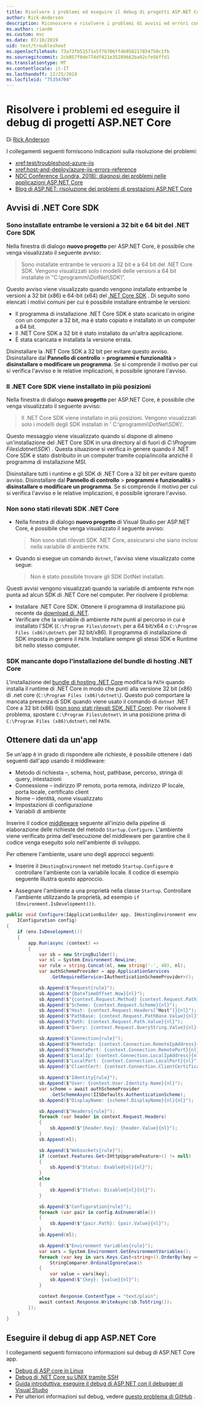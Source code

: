 ```yaml
---
title: Risolvere i problemi ed eseguire il debug di progetti ASP.NET Core
author: Rick-Anderson
description: Riconoscere e risolvere i problemi di avvisi ed errori con i progetti ASP.NET Core.
ms.author: riande
ms.custom: mvc
ms.date: 07/10/2019
uid: test/troubleshoot
ms.openlocfilehash: 73a73fb51571e5f7b706ff4b958217854750c1fb
ms.sourcegitcommit: 2cb857f0de774df421e35289662ba92cfe56ffd1
ms.translationtype: MT
ms.contentlocale: it-IT
ms.lasthandoff: 12/25/2019
ms.locfileid: "75354704"
---
```

# <a name="troubleshoot-and-debug-aspnet-core-projects"></a>Risolvere i problemi ed eseguire il debug di progetti ASP.NET Core

Di [Rick Anderson](https://twitter.com/RickAndMSFT)

I collegamenti seguenti forniscono indicazioni sulla risoluzione dei problemi:

* <xref:test/troubleshoot-azure-iis>
* <xref:host-and-deploy/azure-iis-errors-reference>
* [NDC Conference (Londra, 2018): diagnosi dei problemi nelle applicazioni ASP.NET Core](https://www.youtube.com/watch?v=RYI0DHoIVaA)
* [Blog di ASP.NET: risoluzione dei problemi di prestazioni ASP.NET Core](https://blogs.msdn.microsoft.com/webdev/2018/05/23/asp-net-core-performance-improvements/)

## <a name="net-core-sdk-warnings"></a>Avvisi di .NET Core SDK

### <a name="both-the-32-bit-and-64-bit-versions-of-the-net-core-sdk-are-installed"></a>Sono installate entrambe le versioni a 32 bit e 64 bit del .NET Core SDK

Nella finestra di dialogo **nuovo progetto** per ASP.NET Core, è possibile che venga visualizzato il seguente avviso:

> Sono installate entrambe le versioni a 32 bit e a 64 bit del .NET Core SDK. Vengono visualizzati solo i modelli delle versioni a 64 bit installate in "C:\\programmi\\DotNet\\SDK\\".

Questo avviso viene visualizzato quando vengono installate entrambe le versioni a 32 bit (x86) e 64-bit (x64) del [.NET Core SDK](https://www.microsoft.com/net/download/all) . Di seguito sono elencati i motivi comuni per cui è possibile installare entrambe le versioni:

* Il programma di installazione .NET Core SDK è stato scaricato in origine con un computer a 32 bit, ma è stato copiato e installato in un computer a 64 bit.
* Il .NET Core SDK a 32 bit è stato installato da un'altra applicazione.
* È stata scaricata e installata la versione errata.

Disinstallare la .NET Core SDK a 32 bit per evitare questo avviso. Disinstallare dal **Pannello di controllo** > **programmi e funzionalità** > **disinstallare o modificare un programma**. Se si comprende il motivo per cui si verifica l'avviso e le relative implicazioni, è possibile ignorare l'avviso.

### <a name="the-net-core-sdk-is-installed-in-multiple-locations"></a>Il .NET Core SDK viene installato in più posizioni

Nella finestra di dialogo **nuovo progetto** per ASP.NET Core, è possibile che venga visualizzato il seguente avviso:

> Il .NET Core SDK viene installato in più posizioni. Vengono visualizzati solo i modelli degli SDK installati in ' C:\\programmi\\DotNet\\SDK\\'.

Questo messaggio viene visualizzato quando si dispone di almeno un'installazione del .NET Core SDK in una directory al di fuori di *C:\\Program Files\\dotnet\\SDK\\* . Questa situazione si verifica in genere quando il .NET Core SDK è stato distribuito in un computer tramite copia/incolla anziché il programma di installazione MSI.

Disinstallare tutti i runtime e gli SDK di .NET Core a 32 bit per evitare questo avviso. Disinstallare dal **Pannello di controllo** > **programmi e funzionalità** > **disinstallare o modificare un programma**. Se si comprende il motivo per cui si verifica l'avviso e le relative implicazioni, è possibile ignorare l'avviso.

### <a name="no-net-core-sdks-were-detected"></a>Non sono stati rilevati SDK .NET Core

* Nella finestra di dialogo **nuovo progetto** di Visual Studio per ASP.NET Core, è possibile che venga visualizzato il seguente avviso:

  > Non sono stati rilevati SDK .NET Core, assicurarsi che siano inclusi nella variabile di ambiente `PATH`.

* Quando si esegue un comando `dotnet`, l'avviso viene visualizzato come segue:

  > Non è stato possibile trovare gli SDK DotNet installati.

Questi avvisi vengono visualizzati quando la variabile di ambiente `PATH` non punta ad alcun SDK di .NET Core nel computer. Per risolvere il problema:

* Installare .NET Core SDK. Ottenere il programma di installazione più recente da [download di .NET](https://dotnet.microsoft.com/download).
* Verificare che la variabile di ambiente `PATH` punti al percorso in cui è installato l'SDK (`C:\Program Files\dotnet\` per a 64 bit/x64 o `C:\Program Files (x86)\dotnet\` per 32 bit/x86). Il programma di installazione di SDK imposta in genere il `PATH`. Installare sempre gli stessi SDK e Runtime bit nello stesso computer.

### <a name="missing-sdk-after-installing-the-net-core-hosting-bundle"></a>SDK mancante dopo l'installazione del bundle di hosting .NET Core

L'installazione del [bundle di hosting .NET Core](xref:host-and-deploy/iis/index#install-the-net-core-hosting-bundle) modifica la `PATH` quando installa il runtime di .NET Core in modo che punti alla versione 32 bit (x86) di .net core (`C:\Program Files (x86)\dotnet\`). Questo può comportare la mancata presenza di SDK quando viene usato il comando di `dotnet` .NET Core a 32 bit (x86) ([non sono stati rilevati SDK .NET Core](#no-net-core-sdks-were-detected)). Per risolvere il problema, spostare `C:\Program Files\dotnet\` in una posizione prima di `C:\Program Files (x86)\dotnet\` nel `PATH`.

## <a name="obtain-data-from-an-app"></a>Ottenere dati da un'app

Se un'app è in grado di rispondere alle richieste, è possibile ottenere i dati seguenti dall'app usando il middleware:

* Metodo di richiesta &ndash;, schema, host, pathbase, percorso, stringa di query, intestazioni
* Connessione &ndash; indirizzo IP remoto, porta remota, indirizzo IP locale, porta locale, certificato client
* Nome &ndash; identità, nome visualizzato
* Impostazioni di configurazione
* Variabili di ambiente

Inserire il codice [middleware](xref:fundamentals/middleware/index#create-a-middleware-pipeline-with-iapplicationbuilder) seguente all'inizio della pipeline di elaborazione delle richieste del metodo `Startup.Configure`. L'ambiente viene verificato prima dell'esecuzione del middleware per garantire che il codice venga eseguito solo nell'ambiente di sviluppo.

Per ottenere l'ambiente, usare uno degli approcci seguenti:

* Inserire il `IHostingEnvironment` nel metodo `Startup.Configure` e controllare l'ambiente con la variabile locale. Il codice di esempio seguente illustra questo approccio.

* Assegnare l'ambiente a una proprietà nella classe `Startup`. Controllare l'ambiente utilizzando la proprietà, ad esempio `if (Environment.IsDevelopment())`.

```csharp
public void Configure(IApplicationBuilder app, IHostingEnvironment env, 
    IConfiguration config)
{
    if (env.IsDevelopment())
    {
        app.Run(async (context) =>
        {
            var sb = new StringBuilder();
            var nl = System.Environment.NewLine;
            var rule = string.Concat(nl, new string('-', 40), nl);
            var authSchemeProvider = app.ApplicationServices
                .GetRequiredService<IAuthenticationSchemeProvider>();

            sb.Append($"Request{rule}");
            sb.Append($"{DateTimeOffset.Now}{nl}");
            sb.Append($"{context.Request.Method} {context.Request.Path}{nl}");
            sb.Append($"Scheme: {context.Request.Scheme}{nl}");
            sb.Append($"Host: {context.Request.Headers["Host"]}{nl}");
            sb.Append($"PathBase: {context.Request.PathBase.Value}{nl}");
            sb.Append($"Path: {context.Request.Path.Value}{nl}");
            sb.Append($"Query: {context.Request.QueryString.Value}{nl}{nl}");

            sb.Append($"Connection{rule}");
            sb.Append($"RemoteIp: {context.Connection.RemoteIpAddress}{nl}");
            sb.Append($"RemotePort: {context.Connection.RemotePort}{nl}");
            sb.Append($"LocalIp: {context.Connection.LocalIpAddress}{nl}");
            sb.Append($"LocalPort: {context.Connection.LocalPort}{nl}");
            sb.Append($"ClientCert: {context.Connection.ClientCertificate}{nl}{nl}");

            sb.Append($"Identity{rule}");
            sb.Append($"User: {context.User.Identity.Name}{nl}");
            var scheme = await authSchemeProvider
                .GetSchemeAsync(IISDefaults.AuthenticationScheme);
            sb.Append($"DisplayName: {scheme?.DisplayName}{nl}{nl}");

            sb.Append($"Headers{rule}");
            foreach (var header in context.Request.Headers)
            {
                sb.Append($"{header.Key}: {header.Value}{nl}");
            }
            sb.Append(nl);

            sb.Append($"Websockets{rule}");
            if (context.Features.Get<IHttpUpgradeFeature>() != null)
            {
                sb.Append($"Status: Enabled{nl}{nl}");
            }
            else
            {
                sb.Append($"Status: Disabled{nl}{nl}");
            }

            sb.Append($"Configuration{rule}");
            foreach (var pair in config.AsEnumerable())
            {
                sb.Append($"{pair.Path}: {pair.Value}{nl}");
            }
            sb.Append(nl);

            sb.Append($"Environment Variables{rule}");
            var vars = System.Environment.GetEnvironmentVariables();
            foreach (var key in vars.Keys.Cast<string>().OrderBy(key => key, 
                StringComparer.OrdinalIgnoreCase))
            {
                var value = vars[key];
                sb.Append($"{key}: {value}{nl}");
            }

            context.Response.ContentType = "text/plain";
            await context.Response.WriteAsync(sb.ToString());
        });
    }
}
```

## <a name="debug-aspnet-core-apps"></a>Eseguire il debug di app ASP.NET Core

I collegamenti seguenti forniscono informazioni sul debug di ASP.NET Core app.

* [Debug di ASP core in Linux](https://devblogs.microsoft.com/premier-developer/debugging-asp-core-on-linux-with-visual-studio-2017/)
* [Debug di .NET Core su UNIX tramite SSH](https://devblogs.microsoft.com/devops/debugging-net-core-on-unix-over-ssh/)
* [Guida introduttiva: eseguire il debug di ASP.NET con il debugger di Visual Studio](/visualstudio/debugger/quickstart-debug-aspnet)
* Per ulteriori informazioni sul debug, vedere [questo problema di GitHub](https://github.com/aspnet/AspNetCore.Docs/issues/2960) .
